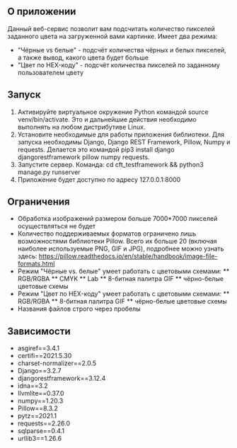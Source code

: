 ## О приложении
Данный веб-сервис позволит вам подсчитать количество пикселей заданного цвета на загруженной вами картинке.
Имеет два режима:
* "Чёрные vs белые" - подсчёт количества чёрных и белых пикселей, а также вывод, какого цвета будет больше
* "Цвет по HEX-коду" - подсчёт количества пикселей по заданному пользователем цвету

## Запуск
1. Активируйте виртуальное окружение Python командой source venv/bin/activate. Это и дальнейшие действия необходимо выполнять на любом дистрибутиве Linux.
2. Установите необходимые для работы приложения библиотеки. Для запуска необходимы Django, Django REST Framework, Pillow, Numpy и requests. Делается это командой pip3 install django djangorestframework pillow numpy requests.
3. Запустите сервер. Команда: cd cft_testframework && python3 manage.py runserver 
4. Приложение будет доступно по адресу 127.0.0.1:8000

## Ограничения
* Обработка изображений размером больше 7000*7000 пикселей осуществляться не будет
* Количество поддерживаемых форматов ограничено лишь возможностями библиотеки Pillow. Всего их больше 20 (включая наиболее используемые PNG, GIF и JPG), подробнее можно узнать здесь: https://pillow.readthedocs.io/en/stable/handbook/image-file-formats.html
* Режим "Чёрные vs. белые" умеет работать с цветовыми схемами:
** RGB/RGBA
** CMYK
** Lab
** 8-битная палитра GIF
** чёрно-белые цветовые схемы
* Режим "Цвет по HEX-коду" умеет работать с цветовыми схемами:
** RGB/RGBA
** 8-битная палитра GIF
** чёрно-белые цветовые схемы
* Названия файлов строго через пробелы

## Зависимости
* asgiref==3.4.1
* certifi==2021.5.30
* charset-normalizer==2.0.5
* Django==3.2.7
* djangorestframework==3.12.4
* idna==3.2
* llvmlite==0.37.0
* numpy==1.20.3
* Pillow==8.3.2
* pytz==2021.1
* requests==2.26.0
* sqlparse==0.4.1
* urllib3==1.26.6


